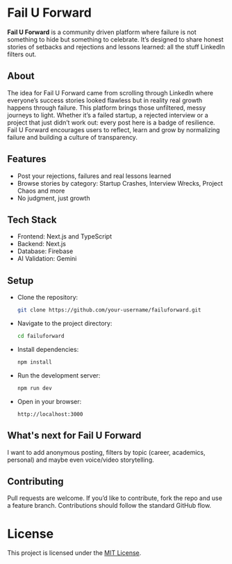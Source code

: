 # Fail U Forward

**Fail U Forward** is a community driven platform where failure is not something to hide but something to celebrate. It’s designed to share honest stories of setbacks and rejections and lessons learned: all the stuff LinkedIn filters out. 

## About 

The idea for Fail U Forward came from scrolling through LinkedIn where everyone’s success stories looked flawless but in reality real growth happens through failure. 
This platform brings those unfiltered, messy journeys to light. 
Whether it’s a failed startup, a rejected interview or a project that just didn’t work out: every post here is a badge of resilience. 
Fail U Forward encourages users to reflect, learn and grow by normalizing failure and building a culture of transparency. 

## Features 

- Post your rejections, failures and real lessons learned
- Browse stories by category: Startup Crashes, Interview Wrecks, Project Chaos and more
- No judgment, just growth 

## Tech Stack 

- Frontend: Next.js and TypeScript
- Backend: Next.js
-  Database: Firebase
-  AI Validation: Gemini 

## Setup 

- Clone the repository:
  ```bash
  git clone https://github.com/your-username/failuforward.git 
  
- Navigate to the project directory:
  ```bash
  cd failuforward
  
- Install dependencies:
  ```bash
  npm install 

- Run the development server: 
  ```bash
  npm run dev 

- Open in your browser:
  ```arduino
  http://localhost:3000

## What's next for Fail U Forward
I want to add anonymous posting, filters by topic (career, academics, personal) and maybe even voice/video storytelling. 

## Contributing 

Pull requests are welcome. If you’d like to contribute, fork the repo and use a feature branch. Contributions should follow the standard GitHub flow. 

# License 

This project is licensed under the [MIT License](LICENSE).
